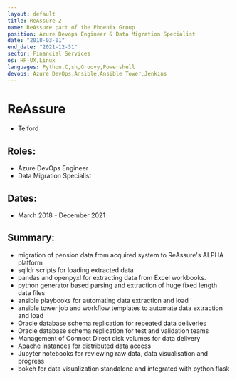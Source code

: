 ```yaml
---
layout: default
title: ReAssure 2
name: ReAssure part of the Phoenix Group
position: Azure Devops Engineer & Data Migration Specialist
date: "2018-03-01"
end_date: "2021-12-31"
sector: Financial Services
os: HP-UX,Linux
languages: Python,C,sh,Groovy,Powershell
devops: Azure DevOps,Ansible,Ansible Tower,Jenkins
---
```

# ReAssure
- Telford

## Roles:		
- Azure DevOps Engineer
- Data Migration Specialist

## Dates: 		
- March 2018 - December 2021

## Summary:
-	migration of pension data from acquired system to ReAssure's ALPHA platform
-	sqlldr scripts for loading extracted data
-	pandas and openpyxl for extracting data from Excel workbooks.
-	python generator based parsing and extraction of huge fixed length data files
-	ansible playbooks for automating data extraction and load
-	ansible tower job and workflow templates to automate data extraction and load
-	Oracle database schema replication for repeated data deliveries
-	Oracle database schema replication for test and validation teams
-	Management of Connect Direct disk volumes for data delivery
-	Apache instances for distributed data access
-	Jupyter notebooks for reviewing raw data, data visualisation and progress
-	bokeh for data visualization standalone and integrated with python flask

